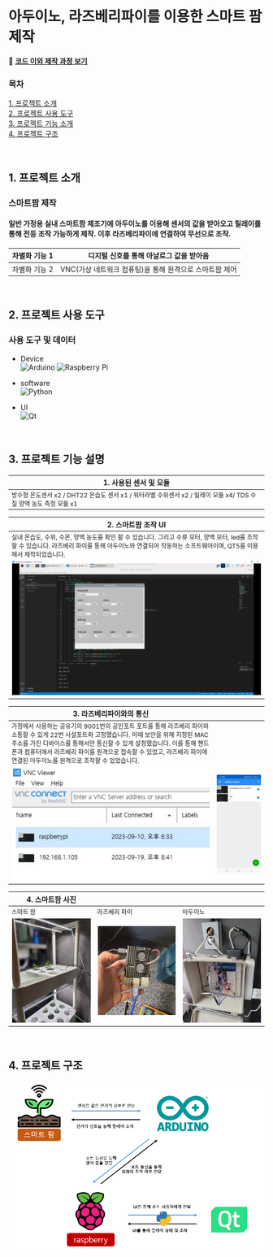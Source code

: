 # 아두이노, 라즈베리파이를 이용한 스마트 팜 제작

🌱 [**코드 이외 제작 과정 보기**](https://blog.naver.com/bongjooncha/223132248497)

### **목차**<br/>

[1. 프로젝트 소개](#1-프로젝트-소개)<br/>
[2. 프로젝트 사용 도구](#2-프로젝트-사용-도구)<br/>
[3. 프로젝트 기능 소개 ](#3-프로젝트-기능-설명)<br/>
[4. 프로젝트 구조](#4-프로젝트-구조)<br/>

<br />

## 1. 프로젝트 소개

### **스마트팜 제작**<br/>

#### 일반 가정용 실내 스마트팜 제조기에 아두이노를 이용해 센서의 값을 받아오고 릴레이를 통해 전등 조작 가능하게 제작. 이후 라즈베리파이에 연결하여 무선으로 조작.

| 차별화 기능 1 | 디지털 신호를 통해 아날로그 값을 받아옴                 |
| ------------- | ------------------------------------------------------- |
| 차별화 기능 2 | VNC(가상 네트워크 컴퓨팅)을 통해 원격으로 스마트팜 제어 |

<br />

## 2. 프로젝트 사용 도구

### 사용 도구 및 데이터 <br/>

- Device <br/>
  ![Arduino](https://img.shields.io/badge/-Arduino-00979D?style=for-the-badge&logo=Arduino&logoColor=white)
  ![Raspberry Pi](https://img.shields.io/badge/-RaspberryPi-C51A4A?style=for-the-badge&logo=Raspberry-Pi)

- software <br/>
  ![Python](https://img.shields.io/badge/python-3670A0?style=for-the-badge&logo=python&logoColor=ffdd54)

- UI <br />
  ![Qt](https://img.shields.io/badge/Qt-%23217346.svg?style=for-the-badge&logo=Qt&logoColor=white)

<br />

## 3. 프로젝트 기능 설명

<table>
  <thead>
    <tr>
      <th>1. 사용된 센서 및 모듈</th>
    </tr>
  </thead>
  <tbody>
    <tr  style="font-size:12px">
      <td>방수형 온도센서 x2 / DHT22 온습도 센서 x1 / 워터라벨 수위센서 x2 / 릴레이 모듈 x4/
      TDS 수질 양액 농도 측정 모듈 x1
      </td>
    </tr>
  </tbody>
</table>

<table>
  <thead>
    <tr>
      <th>2. 스마트팜 조작 UI</th>
    </tr>
  </thead>
  <tbody>
    <tr style="font-size:12px">
      <td>실내 온습도, 수위, 수온, 양액 농도를 확인 할 수 있습니다. 그리고 수류 모터, 양액 모터, led를 조작 할 수 있습니다. 라즈베리 파이를 통해 아두이노와 연결되어 작동하는 소프트웨어이며, QT5를 이용해서 제작되었습니다.</td>
    </tr>
    <tr>
      <td><img src='./readme_pic/ui.png'></td>
    </tr>
  </tbody>
</table>

<table>
  <thead>
    <tr>
      <th>3. 라즈베리파이와의 통신</th>
      <th></th>
    </tr>
  </thead>
  <tbody>
    <tr style="font-size:12px">
      <td>가정에서 사용하는 공유기의 9001번의 공인포트 포트를 통해 라즈베리 파이와 소통할 수 있게 22번 사설포트와 고정했습니다. 이때 보안을 위해 지정된 MAC주소를 가진 디바이스를 통해서만 통신할 수 있게 설정했습니다. 이를 통해 핸드폰과 컴퓨터에서 라즈베리 파이를 원격으로 접속할 수 있었고, 라즈베리 파이에 연결된 아두이노를 원격으로 조작할 수 있었습니다.</td>
    </tr>
    <tr>
      <td>
        <div><img src='./readme_pic/vnc_comp.JPG' style="display: inline-block;"/></div>
      </td>
      <td>
        <img src='./readme_pic/vnc_phone.jpg' style="display: inline-block;"/>
      </td>
    </tr>
  </tbody>
</table>

<table>
  <thead>
    <tr>
      <th>4. 스마트팜 사진</th>
      <th></th>
      <th></th>
    </tr>
  </thead>
  <tbody>
    <tr style="font-size:12px">
      <td>스마트 팜</td>
      <td>라즈베리 파이</td>
      <td>아두이노</td>
    </tr>
    <tr>
      <td><img src='./readme_pic/farm.png' width="200px"></td>
      <td><img src='./readme_pic/raspberry.png' width="200px"></td>
      <td><img src='./readme_pic/arduino.png' width="200px"></td>
    </tr>
  </tbody>
</table>

<br />

## 4. 프로젝트 구조

<img src="./readme_pic/struc.png">

<br />

